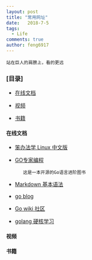 ```yaml
---
layout: post
title: "常用网址"
date:   2018-7-5
tags: 
  - Life
comments: true
author: feng6917
---
```


`站在巨人的肩膀上，看的更远`

<!-- more -->

### [目录]

- [在线文档](#在线文档)

- [视频](#视频)

- [书籍](#书籍)

#### 在线文档

- [笨办法学 Linux 中文版](https://learnku.com/docs/linux-the-hard-way)

- [GO专家编程](https://www.topgoer.cn/docs/gozhuanjia/gogfjhk)

  ```
     这是一本开源的Go语言进阶图书
  ```

- [Markdown 基本语法](https://markdown.com.cn/basic-syntax/)  

- [go blog](https://learnku.com/docs/go-blog)

- [Go wiki 社区](https://learnku.com/go/wikis)

- [golang 硬核学习](https://geekdaxue.co/books/kshare@golang)

#### 视频

#### 书籍
